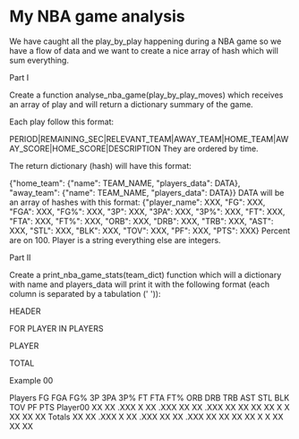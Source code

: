 # My NBA game analysis

We have caught all the play_by_play happening during a NBA game so we have a flow of data and we want to create a nice array of hash which will sum everything.

Part I

Create a function analyse_nba_game(play_by_play_moves) which receives an array of play and will return a dictionary summary of the game.

Each play follow this format:

PERIOD|REMAINING_SEC|RELEVANT_TEAM|AWAY_TEAM|HOME_TEAM|AWAY_SCORE|HOME_SCORE|DESCRIPTION
They are ordered by time.

The return dictionary (hash) will have this format:

{"home_team": {"name": TEAM_NAME, "players_data": DATA}, "away_team": {"name": TEAM_NAME, "players_data": DATA}}
DATA will be an array of hashes with this format:
{"player_name": XXX, "FG": XXX, "FGA": XXX, "FG%": XXX, "3P": XXX, "3PA": XXX, "3P%": XXX, "FT": XXX, "FTA": XXX, "FT%": XXX, "ORB": XXX, "DRB": XXX, "TRB": XXX, "AST": XXX, "STL": XXX, "BLK": XXX, "TOV": XXX, "PF": XXX, "PTS": XXX}
Percent are on 100.
Player is a string everything else are integers.

Part II

Create a print_nba_game_stats(team_dict) function which will a dictionary with name and players_data will print it with the following format (each column is separated by a tabulation (' ')):

HEADER

FOR PLAYER IN PLAYERS

PLAYER

TOTAL

Example 00

Players	FG	FGA	FG%	3P	3PA	3P%	FT	FTA	FT%	ORB	DRB	TRB	AST	STL	BLK	TOV	PF	PTS
Player00	XX	XX	.XXX	X	XX	.XXX	XX	XX	.XXX	XX	XX	XX	XX	X	X	XX	XX	XX
Totals	XX	XX	.XXX	X	XX	.XXX	XX	XX	.XXX	XX	XX	XX	XX	X	X	XX	XX	XX
